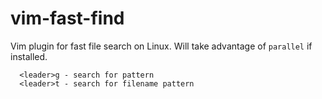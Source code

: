 # vim-fast-find
Vim plugin for fast file search on Linux. Will take advantage of ```parallel``` if installed.

```
  <leader>g - search for pattern
  <leader>t - search for filename pattern
```
